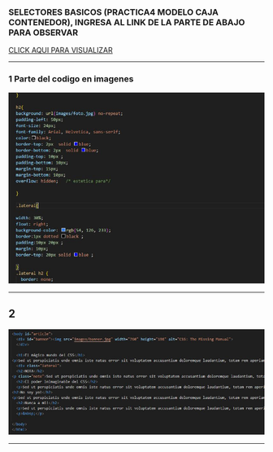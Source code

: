 ###  SELECTORES BASICOS  (PRACTICA4 MODELO CAJA CONTENEDOR),  INGRESA AL LINK DE LA PARTE DE ABAJO PARA OBSERVAR 
[ CLICK AQUI PARA VISUALIZAR ](https://breinnerbenitez.github.io/CSS-modeloCajaContenedor/)
___

### 1 Parte del codigo en imagenes 

 ![imagencarpeta](img/1.JPG)

___


## 2 

![imagencarpeta](img/2.JPG)
___
